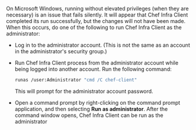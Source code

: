 On Microsoft Windows, running without elevated privileges (when they are
necessary) is an issue that fails silently. It will appear that Chef
Infra Client completed its run successfully, but the changes will not
have been made. When this occurs, do one of the following to run Chef
Infra Client as the administrator:

- Log in to the administrator account. (This is not the same as an
    account in the administrator's security group.)

- Run Chef Infra Client process from the administrator account while
    being logged into another account. Run the following command:

    ```bash
    runas /user:Administrator "cmd /C chef-client"
    ```

    This will prompt for the administrator account password.

- Open a command prompt by right-clicking on the command prompt
    application, and then selecting **Run as administrator**. After the
    command window opens, Chef Infra Client can be run as the
    administrator
